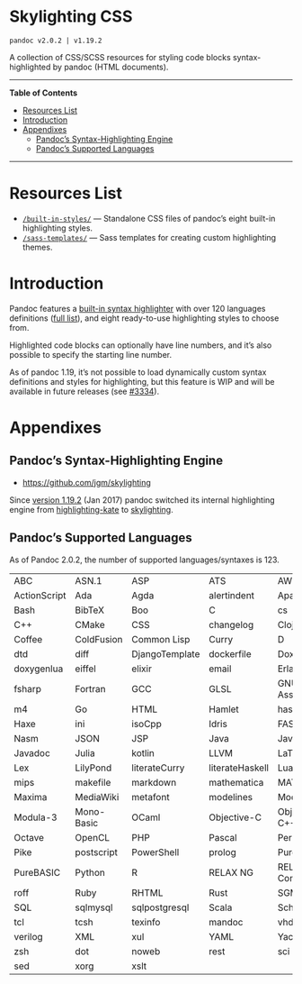 # Skylighting CSS

    pandoc v2.0.2 | v1.19.2

A collection of CSS/SCSS resources for styling code blocks syntax-highlighted by pandoc (HTML documents).

-----

**Table of Contents**

<!-- #toc -->

  - [Resources List](#resources-list)
  - [Introduction](#introduction)
  - [Appendixes](#appendixes)
      - [Pandoc’s Syntax-Highlighting Engine](#pandocs-syntax-highlighting-engine)
      - [Pandoc’s Supported Languages](#pandocs-supported-languages)

<!-- /toc -->

-----

# Resources List

  - [`/built-in-styles/`](./built-in-styles/) — Standalone CSS files of pandoc’s eight built-in highlighting styles.
  - [`/sass-templates/`](./sass-templates/) — Sass templates for creating custom highlighting themes.

# Introduction

Pandoc features a [built-in syntax highlighter](#pandocs-syntax-highlighting-engine) with over 120 languages definitions ([full list](#pandocs-supported-languages)), and eight ready-to-use highlighting styles to choose from.

Highlighted code blocks can optionally have line numbers, and it’s also possible to specify the starting line number.

As of pandoc 1.19, it’s not possible to load dynamically custom syntax definitions and styles for highlighting, but this feature is WIP and will be available in future releases (see [\#3334](https://github.com/jgm/pandoc/issues/3334)).

# Appendixes

## Pandoc’s Syntax-Highlighting Engine

  - <https://github.com/jgm/skylighting>

Since [version 1.19.2](https://github.com/jgm/pandoc/releases/tag/1.19.2) (Jan 2017) pandoc switched its internal highlighting engine from [highlighting-kate](https://github.com/jgm/highlighting-kate) to [skylighting](https://github.com/jgm/skylighting).

## Pandoc’s Supported Languages

As of Pandoc 2.0.2, the number of supported languages/syntaxes is 123.

|              |            |                |                 |                  |
| ------------ | ---------- | -------------- | --------------- | ---------------- |
| ABC          | ASN.1      | ASP            | ATS             | AWK              |
| ActionScript | Ada        | Agda           | alertindent     | Apache           |
| Bash         | BibTeX     | Boo            | C               | cs               |
| C++          | CMake      | CSS            | changelog       | Clojure          |
| Coffee       | ColdFusion | Common Lisp    | Curry           | D                |
| dtd          | diff       | DjangoTemplate | dockerfile      | Doxygen          |
| doxygenlua   | eiffel     | elixir         | email           | Erlang           |
| fsharp       | Fortran    | GCC            | GLSL            | GNU Assembler    |
| m4           | Go         | HTML           | Hamlet          | haskell          |
| Haxe         | ini        | isoCpp         | Idris           | FASM             |
| Nasm         | JSON       | JSP            | Java            | JavaScript       |
| Javadoc      | Julia      | kotlin         | LLVM            | LaTeX            |
| Lex          | LilyPond   | literateCurry  | literateHaskell | Lua              |
| mips         | makefile   | markdown       | mathematica     | MATLAB           |
| Maxima       | MediaWiki  | metafont       | modelines       | Modula-2         |
| Modula-3     | Mono-Basic | OCaml          | Objective-C     | Objective C++    |
| Octave       | OpenCL     | PHP            | Pascal          | Perl             |
| Pike         | postscript | PowerShell     | prolog          | Pure             |
| PureBASIC    | Python     | R              | RELAX NG        | RELAX NG Compact |
| roff         | Ruby       | RHTML          | Rust            | SGML             |
| SQL          | sqlmysql   | sqlpostgresql  | Scala           | Scheme           |
| tcl          | tcsh       | texinfo        | mandoc          | vhdl             |
| verilog      | XML        | xul            | YAML            | Yacc             |
| zsh          | dot        | noweb          | rest            | sci              |
| sed          | xorg       | xslt           |                 |                  |

